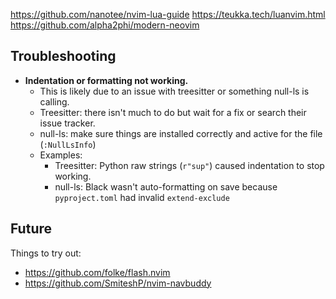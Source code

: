 https://github.com/nanotee/nvim-lua-guide
https://teukka.tech/luanvim.html
https://github.com/alpha2phi/modern-neovim

## Troubleshooting

- **Indentation or formatting not working.**
  - This is likely due to an issue with treesitter or something null-ls is calling.
  - Treesitter: there isn't much to do but wait for a fix or search their issue tracker.
  - null-ls: make sure things are installed correctly and active for the file (`:NullLsInfo`)
  - Examples:
    - Treesitter: Python raw strings (`r"sup"`) caused indentation to stop working.
    - null-ls: Black wasn't auto-formatting on save because `pyproject.toml` had invalid `extend-exclude`

## Future

Things to try out:

- <https://github.com/folke/flash.nvim>
- <https://github.com/SmiteshP/nvim-navbuddy>
